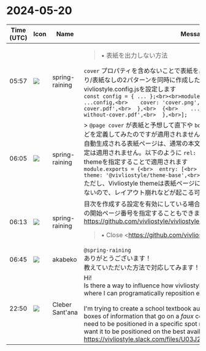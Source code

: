 # 2024-05-20

|Time (UTC)|Icon|Name|Message|
|---|---|---|---|
|05:57|![](https://secure.gravatar.com/avatar/1ac180f0868137292905c311b5fff781.jpg?s=72&d=https%3A%2F%2Fa.slack-edge.com%2Fdf10d%2Fimg%2Favatars%2Fava_0021-72.png)|spring-raining|<blockquote>• 表紙を出力しない方法</blockquote>`cover` プロパティを含めないことで表紙を出力しないようにします。もし表紙あり/表紙なしの2パターンを同時に作成したい場合、以下のように配列でvivliostyle.config.jsを設定します<br>```const config = { ... };<br><br>module.exports = [<br>  {<br>    ...config,<br>    cover: 'cover.png',<br>    output: 'page-with-cover.pdf',<br>  },<br>  {<br>    ...config,<br>    output: 'page-without-cover.pdf',<br>  },<br>];```<br>|
|06:05|![](https://secure.gravatar.com/avatar/1ac180f0868137292905c311b5fff781.jpg?s=72&d=https%3A%2F%2Fa.slack-edge.com%2Fdf10d%2Fimg%2Favatars%2Fava_0021-72.png)|spring-raining|> `@page cover` が表紙と予想して直下や `body` 、`section` に `background-color` などを定義してみたのですが適用されませんでした<br>自動生成される表紙ページは、通常の本文とは異なりデフォルトではthemeの設定は適用されません。以下のように `rel: cover` entryを追加し、明示的にthemeを指定することで適用されます<br>```module.exports = {<br>  entry: [<br>    {<br>      rel: 'cover',<br>      theme: '@vivliostyle/theme-base',<br>    },<br>    ...<br>  ],<br>};```<br>ただし、Vivliostyle themeは表紙ページに適用されることは想定して作られていないので、レイアウト崩れなどが起こる可能性があります|
|06:13|![](https://secure.gravatar.com/avatar/1ac180f0868137292905c311b5fff781.jpg?s=72&d=https%3A%2F%2Fa.slack-edge.com%2Fdf10d%2Fimg%2Favatars%2Fava_0021-72.png)|spring-raining|目次を作成する設定を有効にしている場合、`pageCounterReset` を設定して目次の開始ページ番号を指定することもできます <https://github.com/vivliostyle/vivliostyle-cli/pull/435><br><blockquote>• Close <https://github.com/vivliostyle/vivliostyle-cli/issues/99|#99><br>• Close <https://github.com/vivliostyle/vivliostyle-cli/issues/200|#200><br><br>*About*<br><br>This PR adds the feature to generate cover page documents. This will allow us to add a page consisting only of one image at the beginning or in the middle of a publication.<br><br>*Example adding a single cover page*<br><br>The below setting will generate `cover.html` that contains `cover-image.png` as the cover image.<br><br><pre>module.exports = {<br>  cover: 'cover-image.png',<br>};</pre><br><br>*Changing a name of the cover document*<br><br><pre>module.exports  = {<br>  cover: {<br>    src: 'cover-image.png',<br>    htmlPath: 'book-cover.html',<br>  },<br>};</pre><br><br>*Set multiple cover documents*<br><br><pre>module.exports = {<br>  toc: true,<br>  entry: [<br>    {<br>      rel: 'cover',<br>      path: 'front-cover.html',<br>      imageSrc: 'front.png',<br>    },<br>    {<br>      rel: 'contents',<br>      /**<br>       * Specify the page break position before this document.<br>       * It is useful when you want to specify which side a first page of the document should be placed on a two-page spread.<br>       */<br>      pageBreakBefore: 'recto',<br>      /**<br>       * Reset the starting page number of this document by the specified integer.<br>       * It is useful when you want to control page numbers when including a cover page.<br>       */<br>      pageCounterReset: 1,<br>    },<br>    ...<br>    {<br>      rel: 'cover',<br>      path: 'back-cover.html',<br>      imageSrc: 'back.png',<br>      pageBreakBefore: 'verso'<br>    },<br>  ],<br>};</pre></blockquote>|
|06:45|![](https://avatars.slack-edge.com/2019-05-15/624511073651_25909952cd7a069ceed2_72.png)|akabeko|`@spring-raining`<br>ありがとうございます！<br>教えていただいた方法で対応してみます！|
|22:50|![](https://avatars.slack-edge.com/2022-06-03/3644601018656_fc71d511a18a5acf9835_72.jpg)|Cleber Sant'ana|Hi!<br>Is there a way to influence how vivliostyle renders the pages, like a hook where I can programatically reposition elements on the page?<br><br>I'm trying to create a school textbook authoring tool. Sometimes there are boxes of information that go on a _faux_ column, beside the text. It doesn't need to be positioned in a specific spot relative to the content, but rather I want it to be positioned on the best available spot on the page.<br>https://vivliostyle.slack.com/files/U03J272LAF8/F074DBPEYBW/image.png|
